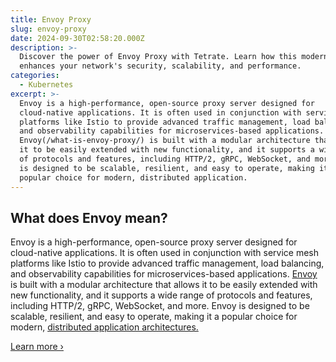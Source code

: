 ```yaml
---
title: Envoy Proxy
slug: envoy-proxy
date: 2024-09-30T02:58:20.000Z
description: >-
  Discover the power of Envoy Proxy with Tetrate. Learn how this modern proxy
  enhances your network's security, scalability, and performance.
categories:
  - Kubernetes
excerpt: >-
  Envoy is a high-performance, open-source proxy server designed for
  cloud-native applications. It is often used in conjunction with service mesh
  platforms like Istio to provide advanced traffic management, load balancing,
  and observability capabilities for microservices-based applications.
  Envoy(/what-is-envoy-proxy/) is built with a modular architecture that allows
  it to be easily extended with new functionality, and it supports a wide range
  of protocols and features, including HTTP/2, gRPC, WebSocket, and more. Envoy
  is designed to be scalable, resilient, and easy to operate, making it a
  popular choice for modern, distributed application.
---
```

## What does Envoy mean?

Envoy is a high-performance, open-source proxy server designed for cloud-native applications. It is often used in conjunction with service mesh platforms like Istio to provide advanced traffic management, load balancing, and observability capabilities for microservices-based applications. [Envoy](/what-is-envoy-proxy) is built with a modular architecture that allows it to be easily extended with new functionality, and it supports a wide range of protocols and features, including HTTP/2, gRPC, WebSocket, and more. Envoy is designed to be scalable, resilient, and easy to operate, making it a popular choice for modern, [distributed application architectures.](/blog/nist-sp-800-207a-explained-zero-trust-architecture-model-for-access-control)

[Learn more ›](/what-is-envoy-proxy)

